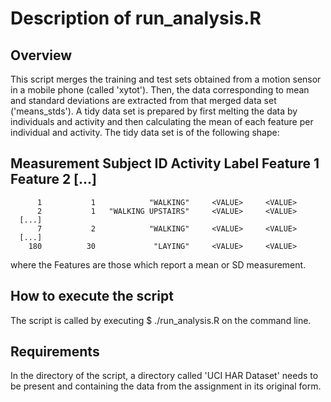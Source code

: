 # Description of run_analysis.R


## Overview
This script merges the training and test sets obtained
from a motion sensor in a mobile phone (called 'xytot').
Then, the data corresponding to mean and standard
deviations are extracted from that merged data set
('means_stds'). A tidy data set is prepared by first
melting the data by individuals and activity and then
calculating the mean of each feature per individual
and activity. The tidy data set is of the following shape:

Measurement   Subject ID       Activity Label   Feature 1   Feature 2   [...] 
-----------------------------------------------------------------------------
          1           1            "WALKING"     <VALUE>     <VALUE>
          2           1   "WALKING UPSTAIRS"     <VALUE>     <VALUE>
      [...]
          7           2            "WALKING"     <VALUE>     <VALUE>
      [...]
        180          30             "LAYING"     <VALUE>     <VALUE>

where the Features are those which report a mean or SD measurement.


## How to execute the script
The script is called by executing
$ ./run_analysis.R
on the command line.


## Requirements
In the directory of the script, a directory
called 'UCI HAR Dataset' needs to be present and
containing the data from the assignment in its
original form.
